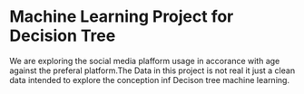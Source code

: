 # Machine Learning Project for Decision Tree

We are exploring the social media plafform usage in accorance with age against the preferal platform.The Data in this project is not real it just a clean data intended to explore the conception inf Decison tree machine learning.
